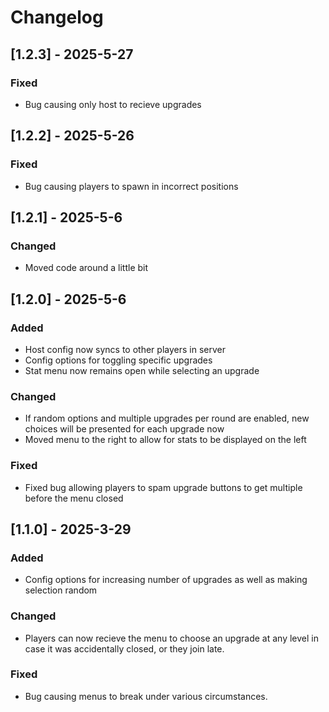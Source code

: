 # Changelog

## [1.2.3] - 2025-5-27
### Fixed
- Bug causing only host to recieve upgrades

## [1.2.2] - 2025-5-26
### Fixed
- Bug causing players to spawn in incorrect positions

## [1.2.1] - 2025-5-6
### Changed
- Moved code around a little bit

## [1.2.0] - 2025-5-6
### Added
- Host config now syncs to other players in server
- Config options for toggling specific upgrades
- Stat menu now remains open while selecting an upgrade

### Changed
- If random options and multiple upgrades per round are enabled, new choices will be presented for each upgrade now
- Moved menu to the right to allow for stats to be displayed on the left

### Fixed
- Fixed bug allowing players to spam upgrade buttons to get multiple before the menu closed

## [1.1.0] - 2025-3-29
### Added

- Config options for increasing number of upgrades as well as making selection random

### Changed

- Players can now recieve the menu to choose an upgrade at any level in case it was accidentally closed, or they join late.

### Fixed

- Bug causing menus to break under various circumstances.
